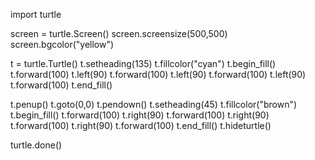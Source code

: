 import turtle

screen = turtle.Screen()
screen.screensize(500,500)
screen.bgcolor("yellow")

t = turtle.Turtle()
t.setheading(135)
t.fillcolor("cyan")
t.begin_fill()
t.forward(100)
t.left(90)
t.forward(100)
t.left(90)
t.forward(100)
t.left(90)
t.forward(100)
t.end_fill()

t.penup()
t.goto(0,0)
t.pendown()
t.setheading(45)
t.fillcolor("brown")
t.begin_fill()
t.forward(100)
t.right(90)
t.forward(100)
t.right(90)
t.forward(100)
t.right(90)
t.forward(100)
t.end_fill()
t.hideturtle()








turtle.done()

